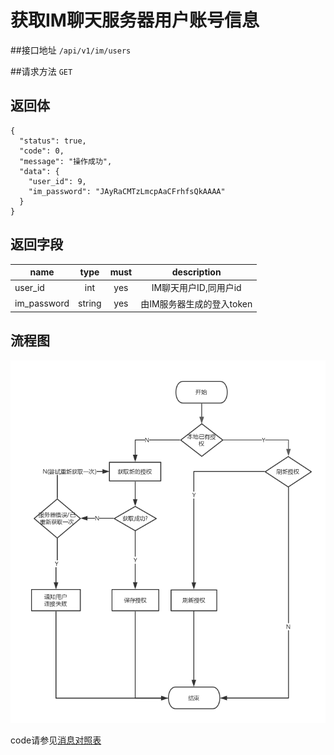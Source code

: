 # 获取IM聊天服务器用户账号信息

##接口地址
`/api/v1/im/users`

##请求方法
`GET `


## 返回体
```json5
{
  "status": true,
  "code": 0,
  "message": "操作成功",
  "data": {
    "user_id": 9,
    "im_password": "JAyRaCMTzLmcpAaCFrhfsQkAAAA"
  }
}
```

## 返回字段
| name     | type     | must     | description |
|----------|:--------:|:--------:|:--------:|
| user_id  | int      | yes      | IM聊天用户ID,同用户id |
|im_password|string	  | yes		 |由IM服务器生成的登入token|

## 流程图
![逻辑图](../../.images/api/access-authorization-process.png)

code请参见[消息对照表](消息对照表.md)
